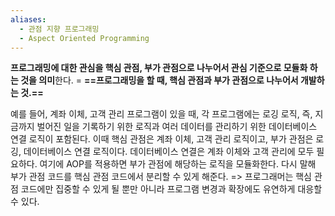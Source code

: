 ```yaml
---
aliases:
  - 관점 지향 프로그래밍
  - Aspect Oriented Programming
---
```

**프로그래밍에 대한 관심을 핵심 관점, 부가 관점으로 나누어서 관심 기준으로 모듈화 하는 것을 의미**한다.
= **==프로그래밍을 할 때, 핵심 관점과 부가 관점으로 나누어서 개발하는 것.==**

예를 들어, 
계좌 이체, 고객 관리 프로그램이 있을 때, 각 프로그램에는 로깅 로직, 즉, 지금까지 벌어진 일을 기록하기 위한 로직과 여러 데이터를 관리하기 위한 데이터베이스 연결 로직이 포함된다. 이때 핵심 관점은 계좌 이체, 고객 관리 로직이고, 부가 관점은 로깅, 데이터베이스 연결 로직이다. 
데이터베이스 연결은 계좌 이체와 고객 관리에 모두 필요하다. 여기에 AOP를 적용하면 부가 관점에 해당하는 로직을 모듈화한다. 다시 말해 부가 관점 코드를 핵심 관점 코드에서 분리할 수 있게 해준다.
=> 프로그래머는 핵심 관점 코드에만 집중할 수 있게 될 뿐만 아니라 프로그램 변경과 확장에도 유연하게 대응할 수 있다. 